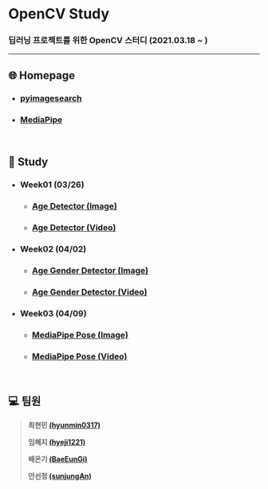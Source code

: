 # OpenCV Study
### 딥러닝 프로젝트를 위한 OpenCV 스터디 (2021.03.18 ~ )

---

## :globe_with_meridians: Homepage

* ### [pyimagesearch](https://www.pyimagesearch.com/)

* ### [MediaPipe](https://google.github.io/mediapipe/)

<br>

## :book: Study

* ### Week01 (03/26)
  * ### [Age Detector (Image)](https://github.com/hyunmin0317/OpenCV_Study/blob/master/AgeDetector/AgeDetector(Image)/Github/AgeDetector_Image.md)

  * ### [Age Detector (Video)](https://github.com/hyunmin0317/OpenCV_Study/blob/master/AgeDetector/AgeDetector(Video)/Github/AgeDetector_Video.md)

* ### Week02 (04/02)

  * ### [Age Gender Detector (Image)](https://github.com/hyunmin0317/OpenCV_Study/blob/master/AgeGenderDetector/AgeGenderDetector(Image)/Github/AgeGenderDetector_Image.md)
  
  * ### [Age Gender Detector (Video)](https://github.com/hyunmin0317/OpenCV_Study/blob/master/AgeGenderDetector/AgeGenderDetector(Video)/Github/AgeGenderDetector_Video.md)
  
* ### Week03 (04/09)

  * ### [MediaPipe Pose (Image)](https://github.com/hyunmin0317/OpenCV_Study/blob/master/MediaPipePose/MediaPipePose(Image)/Github/MediaPipePose_Image.md)

  * ### [MediaPipe Pose (Video)](https://github.com/hyunmin0317/OpenCV_Study/blob/master/MediaPipePose/MediaPipePose(Video)/Github/MediaPipePose_Video.md)

<br>

## :computer: 팀원

> **최현민 [(hyunmin0317)](https://github.com/hyunmin0317?tab=repositories)**
>
> **임혜지 [(hyeji1221)](https://github.com/hyeji1221)**
>
> **배은기 [(BaeEunGi)](https://github.com/BaeEunGi)**
>
> **안선정 [(sunjungAn)](https://github.com/sunjungAn)**
